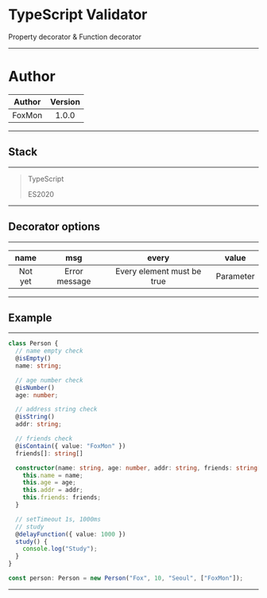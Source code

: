 # TypeScript Validator

Property decorator & Function decorator

---

# Author

| Author | Version |
| :----: | :-----: |
| FoxMon |  1.0.0  |

---

## Stack

---

> TypeScript
>
> ES2020

---

## Decorator options

---

|  name   |      msg      |           every            |   value   |
| :-----: | :-----------: | :------------------------: | :-------: |
| Not yet | Error message | Every element must be true | Parameter |

---

## Example

---

```typescript
class Person {
  // name empty check
  @isEmpty()
  name: string;

  // age number check
  @isNumber()
  age: number;

  // address string check
  @isString()
  addr: string;

  // friends check
  @isContain({ value: "FoxMon" })
  friends[]: string[]

  constructor(name: string, age: number, addr: string, friends: string[]) {
    this.name = name;
    this.age = age;
    this.addr = addr;
    this.friends: friends;
  }

  // setTimeout 1s, 1000ms
  // study
  @delayFunction({ value: 1000 })
  study() {
    console.log("Study");
  }
}

const person: Person = new Person("Fox", 10, "Seoul", ["FoxMon"]);
```

---
